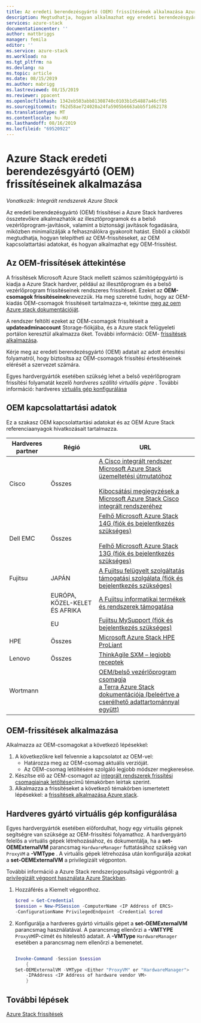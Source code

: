 ```yaml
---
title: Az eredeti berendezésgyártó (OEM) frissítésének alkalmazása Azure Stackra | Microsoft Docs
description: Megtudhatja, hogyan alkalmazhat egy eredeti berendezésgyártó (OEM) frissítést Azure Stackra.
services: azure-stack
documentationcenter: ''
author: mattbriggs
manager: femila
editor: ''
ms.service: azure-stack
ms.workload: na
ms.tgt_pltfrm: na
ms.devlang: na
ms.topic: article
ms.date: 08/15/2019
ms.author: mabrigg
ms.lastreviewed: 08/15/2019
ms.reviewer: ppacent
ms.openlocfilehash: 1342eb503abb81308740c0103b1d54887a46cf85
ms.sourcegitcommit: f62d58ae724020a24fa5905b6663abb5f1d62178
ms.translationtype: MT
ms.contentlocale: hu-HU
ms.lasthandoff: 08/16/2019
ms.locfileid: "69520922"
---
```

# <a name="apply-azure-stack-original-equipment-manufacturer-oem-updates"></a>Azure Stack eredeti berendezésgyártó (OEM) frissítéseinek alkalmazása

*Vonatkozik: Integrált rendszerek Azure Stack*

Az eredeti berendezésgyártó (OEM) frissítései a Azure Stack hardveres összetevőkre alkalmazhatók az illesztőprogramok és a belső vezérlőprogram-javítások, valamint a biztonsági javítások fogadására, miközben minimalizálják a felhasználókra gyakorolt hatást. Ebből a cikkből megtudhatja, hogyan telepítheti az OEM-frissítéseket, az OEM kapcsolattartási adatokat, és hogyan alkalmazhat egy OEM-frissítést.

## <a name="overview-of-oem-updates"></a>Az OEM-frissítések áttekintése

A frissítések Microsoft Azure Stack mellett számos számítógépgyártó is kiadja a Azure Stack hardver, például az illesztőprogram és a belső vezérlőprogram frissítéseinek rendszeres frissítéseit. Ezeket az **OEM-csomagok frissítéseinek**nevezzük. Ha meg szeretné tudni, hogy az OEM-kiadás OEM-csomagok frissítéseit tartalmazza-e, tekintse [meg az oem Azure stack dokumentációját](#oem-contact-information).

A rendszer feltölti ezeket az OEM-csomagok frissítéseit a **updateadminaccount** Storage-fiókjába, és a Azure stack felügyeleti portálon keresztül alkalmazza őket. További információ: OEM- [frissítések alkalmazása](#apply-oem-updates).

Kérje meg az eredeti berendezésgyártó (OEM) adatait az adott értesítési folyamatról, hogy biztosítsa az OEM-csomagok frissítési értesítéseinek elérését a szervezet számára.

Egyes hardvergyártók esetében szükség lehet a belső vezérlőprogram frissítési folyamatát kezelő *hardveres szállító virtuális gépre* . További információ: hardveres [virtuális gép konfigurálása](#configure-hardware-vendor-vm)

## <a name="oem-contact-information"></a>OEM kapcsolattartási adatok 

Ez a szakasz OEM kapcsolattartási adatokat és az OEM Azure Stack referenciaanyagok hivatkozásait tartalmazza.

| Hardveres partner | Régió | URL |
|------------------|--------|-------------------------------------------------------------------------------------------------------------------------------------------------------------------------------------------------------------------------------------------------------------------------------------------------------------------------------------------|
| Cisco | Összes | [A Cisco integrált rendszer Microsoft Azure Stack üzemeltetési útmutatóhoz](https://www.cisco.com/c/en/us/td/docs/unified_computing/ucs/azure-stack/b_Azure_Stack_Operations_Guide_4-0/b_Azure_Stack_Operations_Guide_4-0_chapter_00.html#concept_wks_t1q_wbb)<br><br>[Kibocsátási megjegyzések a Microsoft Azure Stack Cisco integrált rendszeréhez](https://www.cisco.com/c/en/us/support/servers-unified-computing/ucs-c-series-rack-mount-ucs-managed-server-software/products-release-notes-list.html) |
| Dell EMC | Összes | [Felhő Microsoft Azure Stack 14G (fiók és bejelentkezés szükséges)](https://support.emc.com/downloads/44615_Cloud-for-Microsoft-Azure-Stack-14G)<br><br>[Felhő Microsoft Azure Stack 13G (fiók és bejelentkezés szükséges)](https://support.emc.com/downloads/42238_Cloud-for-Microsoft-Azure-Stack-13G) |
| Fujitsu | JAPÁN | [A Fujitsu felügyelt szolgáltatás támogatási szolgálata (fiók és bejelentkezés szükséges)](https://eservice.fujitsu.com/supportdesk-web/) |
|  | EURÓPA, KÖZEL-KELET ÉS AFRIKA | [A Fujitsu informatikai termékek és rendszerek támogatása](https://support.ts.fujitsu.com/IndexContact.asp?lng=COM&ln=no&LC=del) |
|  | EU | [Fujitsu MySupport (fiók és bejelentkezés szükséges)](https://support.ts.fujitsu.com/IndexMySupport.asp) |
| HPE | Összes | [Microsoft Azure Stack HPE ProLiant](http://www.hpe.com/info/MASupdates) |
| Lenovo | Összes | [ThinkAgile SXM – legjobb receptek](https://datacentersupport.lenovo.com/us/en/solutions/ht505122)
| Wortmann |  | [OEM/belső vezérlőprogram csomagja](https://drive.terracloud.de/dl/fiTdTb66mwDAJWgUXUW8KNsd/OEM)<br>[a Terra Azure Stack dokumentációja (beleértve a cserélhető adattartománnyal együtt)](https://drive.terracloud.de/dl/fiWGZwCySZSQyNdykXCFiVCR/TerraAzSDokumentation)

## <a name="apply-oem-updates"></a>OEM-frissítések alkalmazása

Alkalmazza az OEM-csomagokat a következő lépésekkel:

1. A következőkre kell felvennie a kapcsolatot az OEM-vel:
      - Határozza meg az OEM-csomag aktuális verzióját.  
      - Az OEM-csomag letöltésére szolgáló legjobb módszer megkeresése.  
2. Készítse elő az OEM-csomagot az [integrált rendszerek frissítési csomagjainak letöltése](azure-stack-servicing-policy.md#download-update-packages-for-integrated-systems)című témakörben leírtak szerint.
3. Alkalmazza a frissítéseket a következő témakörben ismertetett lépésekkel: a [frissítések alkalmazása Azure stack](azure-stack-apply-updates.md).

## <a name="configure-hardware-vendor-vm"></a>Hardveres gyártó virtuális gép konfigurálása

Egyes hardvergyártók esetében előfordulhat, hogy egy virtuális gépnek segítségre van szüksége az OEM-frissítési folyamathoz. A hardvergyártó felelős a virtuális gépek létrehozásához, és dokumentálja, ha a **set-OEMExternalVM** parancsmag `HardwareManager` futtatásához szükség van `ProxyVM` a **-VMType** . A virtuális gépek létrehozása után konfigurálja azokat a **set-OEMExternalVM** a privilegizált végponton.

További információ a Azure Stack rendszerjogosultságú végpontról: [a privilegizált végpont használata Azure Stackban](azure-stack-privileged-endpoint.md).

1.  Hozzáférés a Kiemelt végponthoz.

    ```powershell  
    $cred = Get-Credential
    $session = New-PSSession -ComputerName <IP Address of ERCS>
    -ConfigurationName PrivilegedEndpoint -Credential $cred
    ```

2. Konfigurálja a hardveres gyártó virtuális gépet a **set-OEMExternalVM** parancsmag használatával. A parancsmag ellenőrzi a **-VMTYPE** `ProxyVM`IP-címét és hitelesítő adatait. A **-VMType** `HardwareManager` esetében a parancsmag nem ellenőrzi a bemenetet.

    ```powershell  
    
    Invoke-Command -Session $session
        { 
    Set-OEMExternalVM -VMType <Either "ProxyVM" or "HardwareManager">
        -IPAddress <IP Address of hardware vendor VM>
        }
    ```

## <a name="next-steps"></a>További lépések

[Azure Stack frissítések](azure-stack-updates.md)